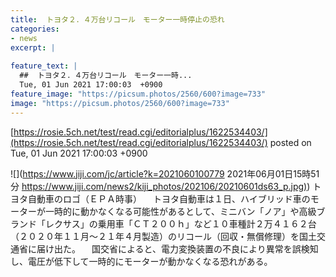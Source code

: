 ```yaml
---
title:  トヨタ２．４万台リコール　モーター一時停止の恐れ  
categories:
- news
excerpt: |
  
feature_text: |
  ##  トヨタ２．４万台リコール　モーター一時...
  Tue, 01 Jun 2021 17:00:03  +0900
feature_image: "https://picsum.photos/2560/600?image=733"
image: "https://picsum.photos/2560/600?image=733"
---
```


[https://rosie.5ch.net/test/read.cgi/editorialplus/1622534403/](https://rosie.5ch.net/test/read.cgi/editorialplus/1622534403/)
posted on Tue, 01 Jun 2021 17:00:03  +0900

<!--more-->

![](https://www.jiji.com/jc/article?k=2021060100779 2021年06月01日15時51分 [https://www.jiji.com/news2/kiji_photos/202106/20210601ds63_p.jpg)](https://www.jiji.com/news2/kiji_photos/202106/20210601ds63_p.jpg)) トヨタ自動車のロゴ（ＥＰＡ時事） 　トヨタ自動車は１日、ハイブリッド車のモーターが一時的に動かなくなる可能性があるとして、ミニバン「ノア」や高級ブランド「レクサス」の乗用車「ＣＴ２００ｈ」など１０車種計２万４１６２台（２０２０年１１月〜２１年４月製造）のリコール（回収・無償修理）を国土交通省に届け出た。 　国交省によると、電力変換装置の不良により異常を誤検知し、電圧が低下して一時的にモーターが動かなくなる恐れがある。

